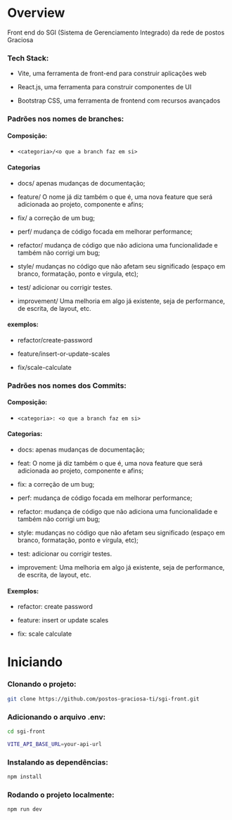 # Overview

Front end do SGI (Sistema de Gerenciamento Integrado) da rede de postos Graciosa

### Tech Stack:

- Vite, uma ferramenta de front-end para construir aplicações web 

- React.js, uma ferramenta para construir componentes de UI

- Bootstrap CSS, uma ferramenta de frontend com recursos avançados

### Padrões nos nomes de branches:

#### Composição:

- ```<categoria>/<o que a branch faz em si>```

#### Categorias

- docs/ apenas mudanças de documentação;

- feature/ O nome já diz também o que é, uma nova feature que será adicionada ao projeto, componente e afins;

- fix/ a correção de um bug;

- perf/ mudança de código focada em melhorar performance;

- refactor/ mudança de código que não adiciona uma funcionalidade e também não corrigi um bug;

- style/ mudanças no código que não afetam seu significado (espaço em branco, formatação, ponto e vírgula, etc);

- test/ adicionar ou corrigir testes.

- improvement/ Uma melhoria em algo já existente, seja de performance, de escrita, de layout, etc.

#### exemplos:

- refactor/create-password

- feature/insert-or-update-scales

- fix/scale-calculate

### Padrões nos nomes dos Commits:

#### Composição:

- ```<categoria>: <o que a branch faz em si>```

#### Categorias:

- docs: apenas mudanças de documentação;

- feat: O nome já diz também o que é, uma nova feature que será adicionada ao projeto, componente e afins;

- fix: a correção de um bug;

- perf: mudança de código focada em melhorar performance;

- refactor: mudança de código que não adiciona uma funcionalidade e também não corrigi um bug;

- style: mudanças no código que não afetam seu significado (espaço em branco, formatação, ponto e vírgula, etc);

- test: adicionar ou corrigir testes.

- improvement: Uma melhoria em algo já existente, seja de performance, de escrita, de layout, etc.

#### Exemplos:

- refactor: create password

- feature: insert or update scales

- fix: scale calculate

# Iniciando

### Clonando o projeto:

```bash
git clone https://github.com/postos-graciosa-ti/sgi-front.git
```

### Adicionando o arquivo .env:

```bash
cd sgi-front
```

```bash
VITE_API_BASE_URL=your-api-url
```

### Instalando as dependências:

```bash
npm install
```

### Rodando o projeto localmente:

```bash
npm run dev
```